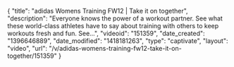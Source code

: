 {
    "title": "adidas Womens Training FW12 | Take it on together",
    "description": "Everyone knows the power of a workout partner. See what these world-class athletes have to say about training with others to keep workouts fresh and fun. See...",
    "videoid": "151359",
    "date_created": "1396646889",
    "date_modified": "1418181263",
    "type": "captivate",
    "layout": "video",
    "url": "\/v\/adidas-womens-training-fw12-take-it-on-together\/151359"
}
